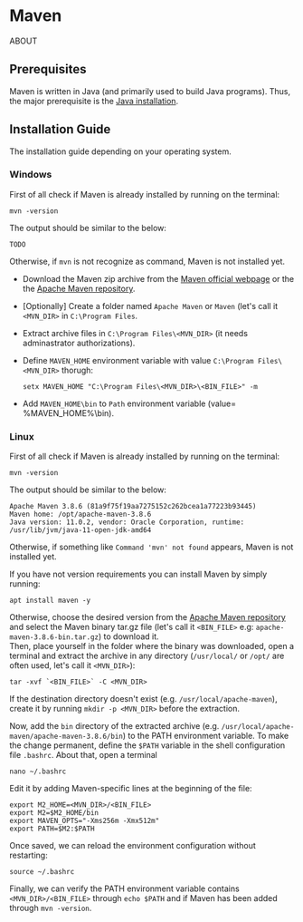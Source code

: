 
# Maven

ABOUT

## Prerequisites

Maven is written in Java (and primarily used to build Java programs). Thus, the major prerequisite is the [Java installation](https://github.com/marcopaglio/installation-guides/tree/java#installation-guide).

## Installation Guide

The installation guide depending on your operating system.

### Windows

First of all check if Maven is already installed by running on the terminal:
```
mvn -version
```
The output should be similar to the below:
```
TODO
```
Otherwise, if `mvn` is not recognize as command, Maven is not installed yet.<br>

- Download the Maven zip archive from the [Maven official webpage](https://maven.apache.org/download.cgi) or the the [Apache Maven repository](https://repo.maven.apache.org/maven2/org/apache/maven/apache-maven/).

- [Optionally] Create a folder named `Apache Maven` or `Maven` (let's call it `<MVN_DIR>` in `C:\Program Files`.

- Extract archive files in `C:\Program Files\<MVN_DIR>` (it needs adminastrator authorizations).

- Define `MAVEN_HOME` environment variable with value `C:\Program Files\<MVN_DIR>` thorugh:
  ```
  setx MAVEN_HOME "C:\Program Files\<MVN_DIR>\<BIN_FILE>" -m
  ```

- Add `MAVEN_HOME\bin` to `Path` environment variable (value= %MAVEN_HOME%\bin).

### Linux

First of all check if Maven is already installed by running on the terminal:
```
mvn -version
```
The output should be similar to the below:
```
Apache Maven 3.8.6 (81a9f75f19aa7275152c262bcea1a77223b93445)
Maven home: /opt/apache-maven-3.8.6
Java version: 11.0.2, vendor: Oracle Corporation, runtime: /usr/lib/jvm/java-11-open-jdk-amd64
```
Otherwise, if something like `Command 'mvn' not found` appears, Maven is not installed yet.<br>

If you have not version requirements you can install Maven by simply running:
```
apt install maven -y
```

Otherwise, choose the desired version from the [Apache Maven repository](https://repo.maven.apache.org/maven2/org/apache/maven/apache-maven/) and select the Maven binary tar.gz file (let's call it `<BIN_FILE>` e.g: `apache-maven-3.8.6-bin.tar.gz`) to download it.<br>
Then, place yourself in the folder where the binary was downloaded, open a terminal and extract the archive in any directory (`/usr/local/` or `/opt/` are often used, let's call it `<MVN_DIR>`):
```
tar -xvf `<BIN_FILE>` -C <MVN_DIR>
```
If the destination directory doesn't exist (e.g. `/usr/local/apache-maven`), create it by running `mkdir -p <MVN_DIR>` before the extraction.<br>

Now, add the `bin` directory of the extracted archive (e.g. `/usr/local/apache-maven/apache-maven-3.8.6/bin`) to the PATH environment variable. To make the change permanent, define the `$PATH` variable in the shell configuration file `.bashrc`. About that, open a terminal 
```
nano ~/.bashrc
```
Edit it by adding Maven-specific lines at the beginning of the file:
```
export M2_HOME=<MVN_DIR>/<BIN_FILE>
export M2=$M2_HOME/bin
export MAVEN_OPTS="-Xms256m -Xmx512m"
export PATH=$M2:$PATH
```
Once saved, we can reload the environment configuration without restarting:
```
source ~/.bashrc
```
Finally, we can verify the PATH environment variable contains `<MVN_DIR>/<BIN_FILE>` through `echo $PATH` and if Maven has been added through `mvn -version`.
